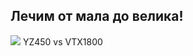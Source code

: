## Лечим от мала до велика!
![]({{site.baseurl}}/https://djebel-club.ru/forum/uploads/monthly_11_2015/post-2071-1448541214_thumb.jpg)
YZ450 vs VTX1800